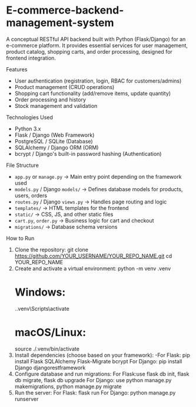 # E-commerce-backend-management-system
A conceptual RESTful API backend built with Python (Flask/Django) for an e-commerce platform. It provides essential services for user management, product catalog, shopping carts, and order processing, designed for frontend integration.

Features
- User authentication (registration, login, RBAC for customers/admins)  
- Product management (CRUD operations)  
- Shopping cart functionality (add/remove items, update quantity)  
- Order processing and history  
- Stock management and validation

Technologies Used
- Python 3.x  
- Flask / Django (Web Framework)  
- PostgreSQL / SQLite (Database)  
- SQLAlchemy / Django ORM (ORM)  
- bcrypt / Django's built-in password hashing (Authentication)

File Structure
- `app.py` or `manage.py` → Main entry point depending on the framework used  
- `models.py` / Django `models/` → Defines database models for products, users, orders  
- `routes.py` / Django `views.py` → Handles page routing and logic  
- `templates/` → HTML templates for the frontend  
- `static/` → CSS, JS, and other static files  
- `cart.py`, `order.py` → Business logic for cart and checkout  
- `migrations/` → Database schema versions

How to Run
1. Clone the repository:
   git clone https://github.com/YOUR_USERNAME/YOUR_REPO_NAME.git
   cd YOUR_REPO_NAME
2. Create and activate a virtual environment:
   python -m venv .venv
   # Windows:
   .\.venv\Scripts\activate
   # macOS/Linux:
   source ./.venv/bin/activate
3. Install dependencies (choose based on your framework):
    -For Flask:
     pip install Flask SQLAlchemy Flask-Migrate bcrypt
     For Django:
    pip install Django djangorestframework
4. Configure database and run migrations:
   For Flask:use flask db init, flask db migrate, flask db upgrade
   For Django: use python manage.py makemigrations, python manage.py migrate
5. Run the server:
   For Flask:
    flask run
   For Django:
    python manage.py runserver







